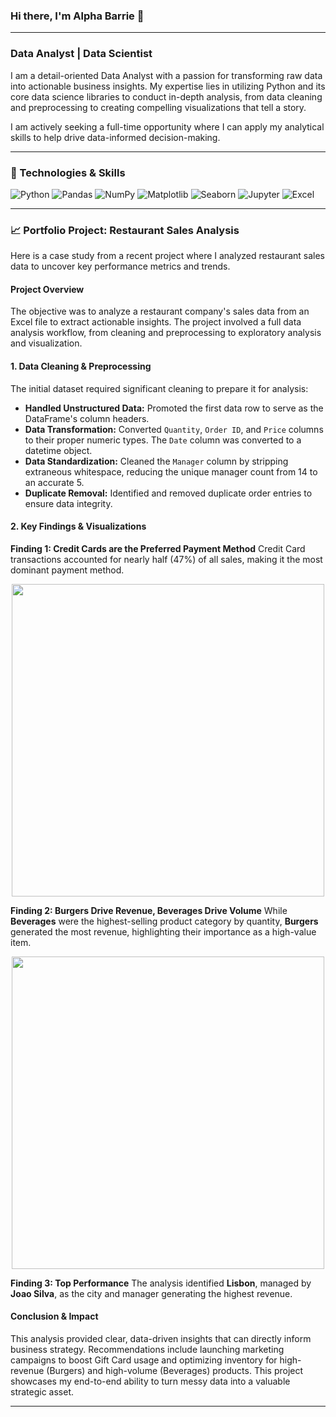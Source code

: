### Hi there, I'm Alpha Barrie 👋

---

### Data Analyst | Data Scientist

I am a detail-oriented Data Analyst with a passion for transforming raw data into actionable business insights. My expertise lies in utilizing Python and its core data science libraries to conduct in-depth analysis, from data cleaning and preprocessing to creating compelling visualizations that tell a story.

I am actively seeking a full-time opportunity where I can apply my analytical skills to help drive data-informed decision-making.

---

### 🔧 Technologies & Skills

![Python](https://img.shields.io/badge/Python-3776AB?style=for-the-badge&logo=python&logoColor=white)
![Pandas](https://img.shields.io/badge/Pandas-150458?style=for-the-badge&logo=pandas&logoColor=white)
![NumPy](https://img.shields.io/badge/NumPy-013243?style=for-the-badge&logo=numpy&logoColor=white)
![Matplotlib](https://img.shields.io/badge/Matplotlib-000000?style=for-the-badge&logo=matplotlib&logoColor=white)
![Seaborn](https://img.shields.io/badge/Seaborn-3776AB?style=for-the-badge&logo=seaborn&logoColor=white)
![Jupyter](https://img.shields.io/badge/Jupyter-F37626?style=for-the-badge&logo=jupyter&logoColor=white)
![Excel](https://img.shields.io/badge/Microsoft_Excel-217346?style=for-the-badge&logo=microsoft-excel&logoColor=white)

---

### 📈 Portfolio Project: Restaurant Sales Analysis

Here is a case study from a recent project where I analyzed restaurant sales data to uncover key performance metrics and trends.

#### **Project Overview**
The objective was to analyze a restaurant company's sales data from an Excel file to extract actionable insights. The project involved a full data analysis workflow, from cleaning and preprocessing to exploratory analysis and visualization.

#### **1. Data Cleaning & Preprocessing**
The initial dataset required significant cleaning to prepare it for analysis:
* **Handled Unstructured Data:** Promoted the first data row to serve as the DataFrame's column headers.
* **Data Transformation:** Converted `Quantity`, `Order ID`, and `Price` columns to their proper numeric types. The `Date` column was converted to a datetime object.
* **Data Standardization:** Cleaned the `Manager` column by stripping extraneous whitespace, reducing the unique manager count from 14 to an accurate 5.
* **Duplicate Removal:** Identified and removed duplicate order entries to ensure data integrity.

#### **2. Key Findings & Visualizations**

**Finding 1: Credit Cards are the Preferred Payment Method**
Credit Card transactions accounted for nearly half (47%) of all sales, making it the most dominant payment method.

<p align="center">
  <img src="[PASTE-YOUR-PAYMENT-CHART-IMAGE-LINK-HERE]" width="500">
</p>

<p https://github.com/Barrie20/Sales-Data-Analysis-Alpha/blob/main/image.png </p>

**Finding 2: Burgers Drive Revenue, Beverages Drive Volume**
While **Beverages** were the highest-selling product category by quantity, **Burgers** generated the most revenue, highlighting their importance as a high-value item.

<p align="center">
  <img src="[PASTE-YOUR-REVENUE-CHART-IMAGE-LINK-HERE]" width="500">
</p>

**Finding 3: Top Performance**
The analysis identified **Lisbon**, managed by **Joao Silva**, as the city and manager generating the highest revenue.

#### **Conclusion & Impact**
This analysis provided clear, data-driven insights that can directly inform business strategy. Recommendations include launching marketing campaigns to boost Gift Card usage and optimizing inventory for high-revenue (Burgers) and high-volume (Beverages) products. This project showcases my end-to-end ability to turn messy data into a valuable strategic asset.

---
